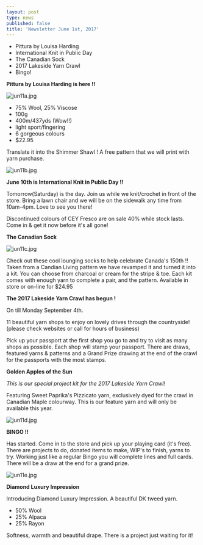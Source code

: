 ```yaml
---
layout: post
type: news
published: false
title: 'Newsletter June 1st, 2017'
---
```

- Pittura by Louisa Harding
- International Knit in Public Day
- The Canadian Sock
- 2017 Lakeside Yarn Crawl
- Bingo!

**Pittura by Louisa Harding is here !!**

![jun11a.jpg]({{site.baseurl}}/news/img/jun11a.jpg)
 
- 75% Wool, 25% Viscose
- 100g
- 400m/437yds  (Wow!!)
- light sport/fingering
- 6 gorgeous colours
- $22.95

Translate it into the Shimmer Shawl !  A free pattern that we will print with yarn purchase.

![jun11b.jpg]({{site.baseurl}}/news/img/jun11b.jpg)

**June 10th is International Knit in Public Day !!**

Tomorrow(Saturday) is the day.  Join us while we knit/crochet in front of the store. Bring a lawn chair and we will be on the sidewalk any time from 10am-4pm. Love to see you there!

Discontinued colours of CEY Fresco are on sale 40% while stock lasts. Come in & get it now before it's all gone!

**The Canadian Sock**

![jun11c.jpg]({{site.baseurl}}/news/img/jun11c.jpg)


Check out these cool lounging socks to help celebrate Canada's 150th !!  Taken from a Candian Living pattern we have revamped it and turned it into a kit. You can choose from charcoal or cream for the stripe & toe. Each kit comes with enough yarn to complete a pair, and the pattern.  Available in store or on-line for $24.95


**The 2017 Lakeside Yarn Crawl has begun !**

On till Monday September 4th. 

11 beautiful yarn shops to enjoy on lovely drives through the countryside! (please check websites or call for hours of business) 

Pick up your passport at the first shop you go to and try to visit as many shops as possible. Each shop will stamp your passport. There are draws, featured yarns & patterns and a Grand Prize drawing at the end of the crawl for the passports with the most stamps. 

**Golden Apples of the Sun**

_This is our special project kit for the 2017 Lakeside Yarn Crawl!_
 
Featuring Sweet Paprika's Pizzicato yarn, exclusively dyed for the crawl in Canadian Maple colourway.  This is our feature yarn and will only be available this year.

![jun11d.jpg]({{site.baseurl}}/news/img/jun11d.jpg)

**BINGO  !!**
 
Has started. Come in to the store and pick up your playing card (it's free). There are projects to do, donated items to make, WIP's to finish, yarns to try.  Working just like a regular Bingo you will complete lines and full cards. There will be a draw at the end for a grand prize.

![jun11e.jpg]({{site.baseurl}}/news/img/jun11e.jpg)

**Diamond Luxury Impression**
 
Introducing Diamond Luxury Impression. A beautiful DK tweed yarn.

- 50% Wool
- 25% Alpaca
- 25% Rayon

Softness, warmth and beautiful drape.  There is a project just waiting for it!
